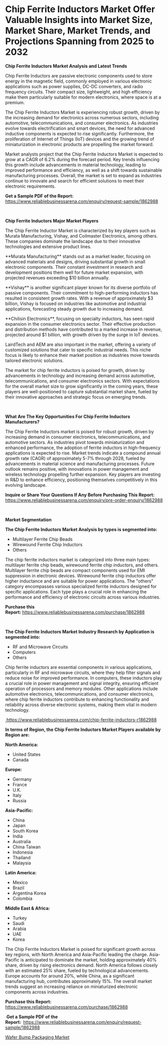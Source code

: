 <p><h1>Chip Ferrite Inductors Market Offer Valuable Insights into Market Size, Market Share, Market Trends, and Projections Spanning from 2025 to 2032</h1></p><p><strong>Chip Ferrite Inductors Market Analysis and Latest Trends</strong></p>
<p><p>Chip Ferrite Inductors are passive electronic components used to store energy in the magnetic field, commonly employed in various electronic applications such as power supplies, DC-DC converters, and radio frequency circuits. Their compact size, lightweight, and high efficiency make them particularly suitable for modern electronics, where space is at a premium.</p><p>The Chip Ferrite Inductors Market is experiencing robust growth, driven by the increasing demand for electronics across numerous sectors, including automotive, telecommunications, and consumer electronics. As industries evolve towards electrification and smart devices, the need for advanced inductive components is expected to rise significantly. Furthermore, the proliferation of Internet of Things (IoT) devices and the growing trend of miniaturization in electronic products are propelling the market forward.</p><p>Market analysts project that the Chip Ferrite Inductors Market is expected to grow at a CAGR of 6.2% during the forecast period. Key trends influencing this growth include advancements in material technology, leading to improved performance and efficiency, as well as a shift towards sustainable manufacturing processes. Overall, the market is set to expand as industries continue to innovate and search for efficient solutions to meet their electronic requirements.</p></p>
<p><strong>Get a Sample PDF of the Report:&nbsp;</strong> <a href="https://www.reliablebusinessarena.com/enquiry/request-sample/1862988?utm_campaign=2991&utm_medium=2&utm_source=Github&utm_content=ia&utm_term=07042025&utm_id=chip-ferrite-inductors">https://www.reliablebusinessarena.com/enquiry/request-sample/1862988</a></p>
<p>&nbsp;</p>
<p><strong>Chip Ferrite Inductors Major Market Players</strong></p>
<p><p>The Chip Ferrite Inductor Market is characterized by key players such as Murata Manufacturing, Vishay, and Coilmaster Electronics, among others. These companies dominate the landscape due to their innovative technologies and extensive product lines.</p><p>**Murata Manufacturing** stands out as a market leader, focusing on advanced materials and designs, driving substantial growth in small electronic components. Their constant investment in research and development positions them well for future market expansion, with projected revenues exceeding $10 billion annually.</p><p>**Vishay** is another significant player known for its diverse portfolio of passive components. Their commitment to high-performing inductors has resulted in consistent growth rates. With a revenue of approximately $3 billion, Vishay is focused on industries like automotive and industrial applications, forecasting steady growth due to increasing demand.</p><p>**Chilisin Electronics**, focusing on specialty inductors, has seen rapid expansion in the consumer electronics sector. Their effective production and distribution methods have contributed to a marked increase in revenue, projected around $1 billion, with growth driven by the surge in IoT devices.</p><p>LairdTech and AEM are also important in the market, offering a variety of customized solutions that cater to specific industrial needs. This niche focus is likely to enhance their market position as industries move towards tailored electronic solutions.</p><p>The market for chip ferrite inductors is poised for growth, driven by advancements in technology and increasing demand across automotive, telecommunications, and consumer electronics sectors. With expectations for the overall market size to grow significantly in the coming years, these players are well-positioned to capture substantial market share, fueled by their innovative approaches and strategic focus on emerging trends.</p></p>
<p>&nbsp;</p>
<p><strong>What Are The Key Opportunities For Chip Ferrite Inductors Manufacturers?</strong></p>
<p><p>The Chip Ferrite Inductors market is poised for robust growth, driven by increasing demand in consumer electronics, telecommunications, and automotive sectors. As industries pivot towards miniaturization and enhanced performance, the adoption of ferrite inductors in high-frequency applications is expected to rise. Market trends indicate a compound annual growth rate (CAGR) of approximately 5-7% through 2028, fueled by advancements in material science and manufacturing processes. Future outlook remains positive, with innovations in power management and wireless technology propelling further expansion. Key players are investing in R&D to enhance efficiency, positioning themselves competitively in this evolving landscape.</p></p>
<p><strong>Inquire or Share Your Questions If Any Before Purchasing This Report:</strong> <a href="https://www.reliablebusinessarena.com/enquiry/pre-order-enquiry/1862988?utm_campaign=2991&utm_medium=2&utm_source=Github&utm_content=ia&utm_term=07042025&utm_id=chip-ferrite-inductors">https://www.reliablebusinessarena.com/enquiry/pre-order-enquiry/1862988</a></p>
<p>&nbsp;</p>
<p><strong>Market Segmentation</strong></p>
<p><strong>The Chip Ferrite Inductors Market Analysis by types is segmented into:</strong></p>
<p><ul><li>Multilayer Ferrite Chip Beads</li><li>Wirewound Ferrite Chip Inductors</li><li>Others</li></ul></p>
<p><p>The chip ferrite inductors market is categorized into three main types: multilayer ferrite chip beads, wirewound ferrite chip inductors, and others. Multilayer ferrite chip beads are compact components used for EMI suppression in electronic devices. Wirewound ferrite chip inductors offer higher inductance and are suitable for power applications. The "others" category encompasses various specialized ferrite inductors designed for specific applications. Each type plays a crucial role in enhancing the performance and efficiency of electronic circuits across various industries.</p></p>
<p><strong>Purchase this Report:&nbsp;</strong><a href="https://www.reliablebusinessarena.com/purchase/1862988?utm_campaign=2991&utm_medium=2&utm_source=Github&utm_content=ia&utm_term=07042025&utm_id=chip-ferrite-inductors">https://www.reliablebusinessarena.com/purchase/1862988</a></p>
<p>&nbsp;</p>
<p><strong>The Chip Ferrite Inductors Market Industry Research by Application is segmented into:</strong></p>
<p><ul><li>RF and Microwave Circuits</li><li>Computers</li><li>Others</li></ul></p>
<p><p>Chip ferrite inductors are essential components in various applications, particularly in RF and microwave circuits, where they help filter signals and reduce noise for improved performance. In computers, these inductors play a crucial role in power management and signal integrity, ensuring efficient operation of processors and memory modules. Other applications include automotive electronics, telecommunications, and consumer electronics, where chip ferrite inductors contribute to enhancing functionality and reliability across diverse electronic systems, making them vital in modern technology.</p></p>
<p><a href="https://www.reliablebusinessarena.com/chip-ferrite-inductors-r1862988?utm_campaign=2991&utm_medium=2&utm_source=Github&utm_content=ia&utm_term=07042025&utm_id=chip-ferrite-inductors">&nbsp;https://www.reliablebusinessarena.com/chip-ferrite-inductors-r1862988</a></p>
<p><strong>In terms of Region, the Chip Ferrite Inductors Market Players available by Region are:</strong></p>
<p>
    <p> <strong> North America: </strong>
        <ul>
            <li>United States</li>
            <li>Canada</li>
        </ul>
        </p> 
    <p> <strong> Europe: </strong>
        <ul>
            <li>Germany</li>
            <li>France</li>
            <li>U.K.</li>
            <li>Italy</li>
            <li>Russia</li>
        </ul>
        </p> 
    <p> <strong> Asia-Pacific: </strong>
        <ul>
            <li>China</li>
            <li>Japan</li>
            <li>South Korea</li>
            <li>India</li>
            <li>Australia</li>
            <li>China Taiwan</li>
            <li>Indonesia</li>
            <li>Thailand</li>
            <li>Malaysia</li>
        </ul>
        </p> 
    <p> <strong> Latin America: </strong>
        <ul>
            <li>Mexico</li>
            <li>Brazil</li>
            <li>Argentina Korea</li>
            <li>Colombia</li>
        </ul>
        </p> 
    <p> <strong> Middle East & Africa: </strong>
        <ul>
            <li>Turkey</li>
            <li>Saudi</li>
            <li>Arabia</li>
            <li>UAE</li>
            <li>Korea</li>
        </ul>
    </p>
    </p>
<p><p>The Chip Ferrite Inductors Market is poised for significant growth across key regions, with North America and Asia-Pacific leading the charge. Asia-Pacific is anticipated to dominate the market, holding approximately 40% share, driven by rising electronics demand. North America follows closely with an estimated 25% share, fueled by technological advancements. Europe accounts for around 20%, while China, as a significant manufacturing hub, contributes approximately 15%. The overall market trends suggest an increasing reliance on miniaturized electronic components across industries.</p></p>
<p><strong>Purchase this Report: </strong><a href="https://www.reliablebusinessarena.com/purchase/1862988?utm_campaign=2991&utm_medium=2&utm_source=Github&utm_content=ia&utm_term=07042025&utm_id=chip-ferrite-inductors">https://www.reliablebusinessarena.com/purchase/1862988</a></p>
<p>&nbsp;<strong>Get a Sample PDF of the Report:&nbsp;&nbsp;</strong><a href="https://www.reliablebusinessarena.com/enquiry/request-sample/1862988?utm_campaign=2991&utm_medium=2&utm_source=Github&utm_content=ia&utm_term=07042025&utm_id=chip-ferrite-inductors">https://www.reliablebusinessarena.com/enquiry/request-sample/1862988</a></p>
<p><strong></strong></p>
<p><p><a href="https://github.com/ternainglin/Market-Research-Report-List-1/blob/main/wafer-bump-packaging-market.md?utm_campaign=2991&utm_medium=2&utm_source=Github&utm_content=ia&utm_term=07042025&utm_id=chip-ferrite-inductors">Wafer Bump Packaging Market</a></p></p>